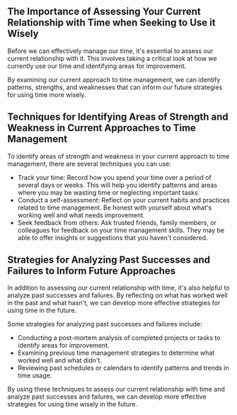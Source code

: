 
The Importance of Assessing Your Current Relationship with Time when Seeking to Use it Wisely
---------------------------------------------------------------------------------------------

Before we can effectively manage our time, it's essential to assess our current relationship with it. This involves taking a critical look at how we currently use our time and identifying areas for improvement.

By examining our current approach to time management, we can identify patterns, strengths, and weaknesses that can inform our future strategies for using time more wisely.

Techniques for Identifying Areas of Strength and Weakness in Current Approaches to Time Management
--------------------------------------------------------------------------------------------------

To identify areas of strength and weakness in your current approach to time management, there are several techniques you can use:

* Track your time: Record how you spend your time over a period of several days or weeks. This will help you identify patterns and areas where you may be wasting time or neglecting important tasks.
* Conduct a self-assessment: Reflect on your current habits and practices related to time management. Be honest with yourself about what's working well and what needs improvement.
* Seek feedback from others: Ask trusted friends, family members, or colleagues for feedback on your time management skills. They may be able to offer insights or suggestions that you haven't considered.

Strategies for Analyzing Past Successes and Failures to Inform Future Approaches
--------------------------------------------------------------------------------

In addition to assessing our current relationship with time, it's also helpful to analyze past successes and failures. By reflecting on what has worked well in the past and what hasn't, we can develop more effective strategies for using time in the future.

Some strategies for analyzing past successes and failures include:

* Conducting a post-mortem analysis of completed projects or tasks to identify areas for improvement.
* Examining previous time management strategies to determine what worked well and what didn't.
* Reviewing past schedules or calendars to identify patterns and trends in time usage.

By using these techniques to assess our current relationship with time and analyze past successes and failures, we can develop more effective strategies for using time wisely in the future.
